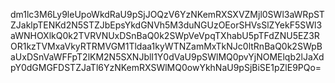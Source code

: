 dm1lc3M6Ly9leUpoWkdRaU9pSjJOQzV6YzNKemRXSXVZMjl0SWl3aWRpSTZJaklpTENKd2N5STZJbEpsYkdGNVh5M3duNGUzOEorSHVsSlZYekF5SWl3aWNHOXlkQ0k2TVRVNUxDSnBaQ0k2SWpVeVpqTXhabU5pTFdZNU5EZ3ROR1kzTVMxaVkyRTRMVGM1Tldaa1kyWTNZamMxTkNJc0ltRnBaQ0k2SWpBaUxDSnVaWFFpT2lKM2N5SXNJblI1Y0dVaU9pSWlMQ0pvYjNOMElqb2lJaXdpY0dGMGFDSTZJaTl6YzNKemRXSWlMQ0owYkhNaU9pSjBiSE1pZlE9PQo=